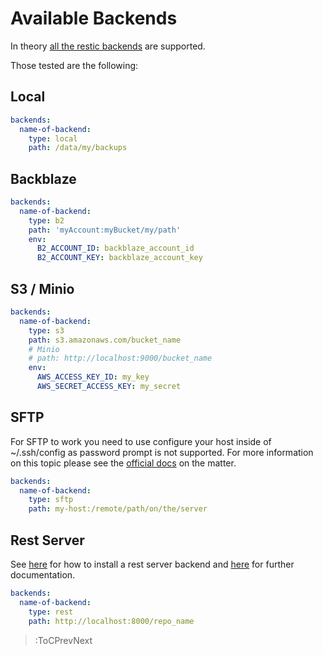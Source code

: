 # Available Backends

In theory [all the restic backends](https://restic.readthedocs.io/en/stable/030_preparing_a_new_repo.html) are supported.

Those tested are the following:

## Local

```yaml
backends:
  name-of-backend:
    type: local
    path: /data/my/backups
```

## Backblaze

```yaml
backends:
  name-of-backend:
    type: b2
    path: 'myAccount:myBucket/my/path'
    env:
      B2_ACCOUNT_ID: backblaze_account_id
      B2_ACCOUNT_KEY: backblaze_account_key
```

## S3 / Minio

```yaml
backends:
  name-of-backend:
    type: s3
    path: s3.amazonaws.com/bucket_name
    # Minio
    # path: http://localhost:9000/bucket_name
    env:
      AWS_ACCESS_KEY_ID: my_key
      AWS_SECRET_ACCESS_KEY: my_secret
```

## SFTP

For SFTP to work you need to use configure your host inside of ~/.ssh/config as password prompt is not supported. For more information on this topic please see the [official docs](https://restic.readthedocs.io/en/stable/030_preparing_a_new_repo.html#sftp) on the matter.

```yaml
backends:
  name-of-backend:
    type: sftp
    path: my-host:/remote/path/on/the/server
```

## Rest Server

See [here](https://github.com/restic/rest-server) for how to install a rest server backend and [here](https://restic.readthedocs.io/en/latest/030_preparing_a_new_repo.html#rest-server) for further documentation.

```yaml
backends:
  name-of-backend:
    type: rest
    path: http://localhost:8000/repo_name
```

> :ToCPrevNext
